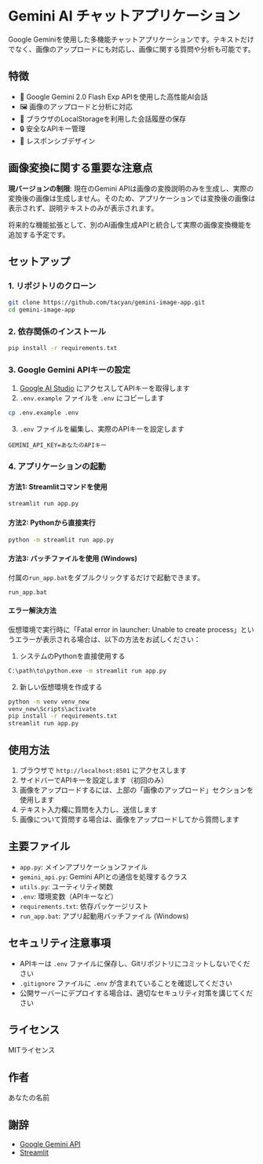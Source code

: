 # Gemini AI チャットアプリケーション

Google Geminiを使用した多機能チャットアプリケーションです。テキストだけでなく、画像のアップロードにも対応し、画像に関する質問や分析も可能です。

## 特徴

- 🤖 Google Gemini 2.0 Flash Exp APIを使用した高性能AI会話
- 🖼️ 画像のアップロードと分析に対応
- 💾 ブラウザのLocalStorageを利用した会話履歴の保存
- 🔒 安全なAPIキー管理
- 📱 レスポンシブデザイン

## 画像変換に関する重要な注意点

**現バージョンの制限**: 現在のGemini APIは画像の変換説明のみを生成し、実際の変換後の画像は生成しません。そのため、アプリケーションでは変換後の画像は表示されず、説明テキストのみが表示されます。

将来的な機能拡張として、別のAI画像生成APIと統合して実際の画像変換機能を追加する予定です。

## セットアップ

### 1. リポジトリのクローン

```bash
git clone https://github.com/tacyan/gemini-image-app.git
cd gemini-image-app
```

### 2. 依存関係のインストール

```bash
pip install -r requirements.txt
```

### 3. Google Gemini APIキーの設定

1. [Google AI Studio](https://makersuite.google.com/app/apikey) にアクセスしてAPIキーを取得します
2. `.env.example` ファイルを `.env` にコピーします

```bash
cp .env.example .env
```

3. `.env` ファイルを編集し、実際のAPIキーを設定します

```
GEMINI_API_KEY=あなたのAPIキー
```

### 4. アプリケーションの起動

#### 方法1: Streamlitコマンドを使用

```bash
streamlit run app.py
```

#### 方法2: Pythonから直接実行

```bash
python -m streamlit run app.py
```

#### 方法3: バッチファイルを使用 (Windows)

付属の`run_app.bat`をダブルクリックするだけで起動できます。

```
run_app.bat
```

#### エラー解決方法

仮想環境で実行時に「Fatal error in launcher: Unable to create process」というエラーが表示される場合は、以下の方法をお試しください：

1. システムのPythonを直接使用する
```bash
C:\path\to\python.exe -m streamlit run app.py
```

2. 新しい仮想環境を作成する
```bash
python -m venv venv_new
venv_new\Scripts\activate
pip install -r requirements.txt
streamlit run app.py
```

## 使用方法

1. ブラウザで `http://localhost:8501` にアクセスします
2. サイドバーでAPIキーを設定します（初回のみ）
3. 画像をアップロードするには、上部の「画像のアップロード」セクションを使用します
4. テキスト入力欄に質問を入力し、送信します
5. 画像について質問する場合は、画像をアップロードしてから質問します

## 主要ファイル

- `app.py`: メインアプリケーションファイル
- `gemini_api.py`: Gemini APIとの通信を処理するクラス
- `utils.py`: ユーティリティ関数
- `.env`: 環境変数（APIキーなど）
- `requirements.txt`: 依存パッケージリスト
- `run_app.bat`: アプリ起動用バッチファイル (Windows)

## セキュリティ注意事項

- APIキーは `.env` ファイルに保存し、Gitリポジトリにコミットしないでください
- `.gitignore` ファイルに `.env` が含まれていることを確認してください
- 公開サーバーにデプロイする場合は、適切なセキュリティ対策を講じてください

## ライセンス

MITライセンス

## 作者

あなたの名前

## 謝辞

- [Google Gemini API](https://ai.google.dev/)
- [Streamlit](https://streamlit.io/)
